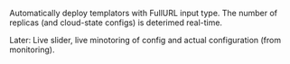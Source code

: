 Automatically deploy templators with FullURL input type.
The number of replicas (and cloud-state configs) is deterimed real-time.

Later: Live slider, live minotoring of config and actual configuration (from monitoring).
